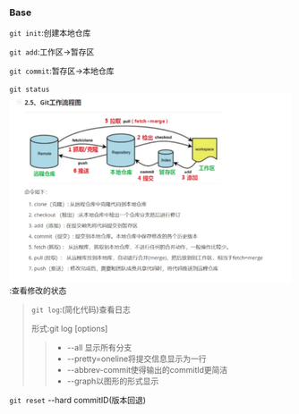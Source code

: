 ### Base



`git init`:创建本地仓库

`git add`:工作区->暂存区

`git commit`:暂存区->本地仓库

`git status`![PixPin_2023-12-04_11-00-13](https://raw.githubusercontent.com/iooiAsrr/picture/main/Typora/202403012047984.png):查看修改的状态



> `git log`:(简化代码)查看日志
>
> 形式:git log [options]
>
> > - --all 显示所有分支
> > - --pretty=oneline将提交信息显示为一行
> > - --abbrev-commit使得输出的commitld更简洁
> > - --graph以图形的形式显示

`git reset` --hard commitID(版本回退)



